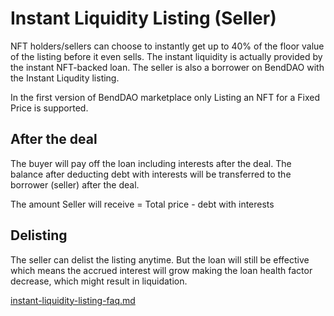 # Instant Liquidity Listing (Seller)

NFT holders/sellers can choose to instantly get up to 40% of the floor value of the listing before it even sells. The instant liquidity is actually provided by the instant NFT-backed loan. The seller is also a borrower on BendDAO with the Instant Liqudity listing.

In the first version of BendDAO marketplace only Listing an NFT for a Fixed Price is supported.

## After the deal

The buyer will pay off the loan including interests after the deal. The balance after deducting debt with interests will be transferred to the borrower (seller) after the deal.&#x20;

The amount Seller will receive = Total price - debt with interests  &#x20;

## Delisting

The seller can delist the listing anytime. But the loan will still be effective which means the accrued interest will grow making the loan health factor decrease, which might result in liquidation.&#x20;



[instant-liquidity-listing-faq.md](../faq/instant-liquidity-listing-faq.md "mention")

[ ](../faq/instant-liquidity-listing-faq.md)
